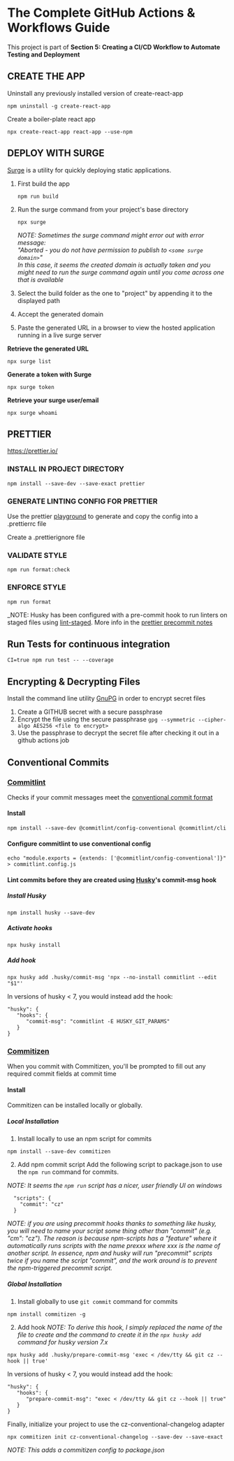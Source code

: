 # The Complete GitHub Actions & Workflows Guide

This project is part of **Section 5: Creating a CI/CD Workflow to Automate Testing and Deployment**

## **CREATE THE APP**

Uninstall any previously installed version of create-react-app

`npm uninstall -g create-react-app`

Create a boiler-plate react app

`npx create-react-app react-app --use-npm`

## **DEPLOY WITH SURGE**

[Surge](https://surge.sh/) is a utility for quickly deploying static applications.

1. First build the app

   `npm run build`

2. Run the surge command from your project's base directory

   `npx surge`

   _NOTE: Sometimes the surge command might error out with error message:<br/>
   "Aborted - you do not have permission to publish to `<some surge domain>`"<br/>
   In this case, it seems the created domain is actually taken and you might
   need to run the surge command again until you come across one that is available_

3. Select the build folder as the one to "project" by appending it to the displayed path
4. Accept the generated domain
5. Paste the generated URL in a browser to view the hosted application running in a live surge server

**Retrieve the generated URL**

`npx surge list`

**Generate a token with Surge**

`npx surge token`

**Retrieve your surge user/email**

`npx surge whoami`

## **PRETTIER**

https://prettier.io/

### **INSTALL IN PROJECT DIRECTORY**

`npm install --save-dev --save-exact prettier`

### **GENERATE LINTING CONFIG FOR PRETTIER**

Use the prettier [playground](https://prettier.io/playground/) to generate and copy the config into a .prettierrc file

Create a .prettierignore file

### **VALIDATE STYLE**

`npm run format:check`

### **ENFORCE STYLE**

`npm run format`

\_NOTE: Husky has been configured with a pre-commit hook to run linters on staged files using [lint-staged](https://github.com/okonet/lint-staged). More info in the [prettier precommit notes](https://prettier.io/docs/en/precommit.html)

## **Run Tests for continuous integration**

`CI=true npm run test -- --coverage`

## **Encrypting & Decrypting Files**

Install the command line utility [GnuPG](https://www.gnupg.org/) in order to encrypt secret files

1. Create a GITHUB secret with a secure passphrase
2. Encrypt the file using the secure passphrase
   `gpg --symmetric --cipher-algo AES256 <file to encrypt>`
3. Use the passphrase to decrypt the secret file after checking it out in a github actions job

## **Conventional Commits**

### **[Commitlint](https://github.com/conventional-changelog/commitlint)**

Checks if your commit messages meet the [conventional commit format](https://conventionalcommits.org/)

#### Install

`npm install --save-dev @commitlint/config-conventional @commitlint/cli`

#### Configure commitlint to use conventional config

`echo "module.exports = {extends: ['@commitlint/config-conventional']}" > commitlint.config.js`

#### Lint commits before they are created using [Husky](https://github.com/typicode/husky)'s commit-msg hook

##### Install Husky

`npm install husky --save-dev`

##### Activate hooks

`npx husky install`

##### Add hook

`npx husky add .husky/commit-msg 'npx --no-install commitlint --edit "$1"'`

In versions of husky < 7, you would instead add the hook:

```
"husky": {
   "hooks": {
      "commit-msg": "commitlint -E HUSKY_GIT_PARAMS"
   }
}
```

### **[Commitizen](https://github.com/commitizen/cz-cli)**

When you commit with Commitizen, you'll be prompted to fill out any required commit fields at commit time

#### Install

Commitizen can be installed locally or globally.

##### Local Installation

1. Install locally to use an npm script for commits

`npm install --save-dev commitizen`

2. Add npm commit script
   Add the following script to package.json to use the `npm run` command for commits.

_NOTE: It seems the `npm run` script has a nicer, user friendly UI on windows_

```
  "scripts": {
    "commit": "cz"
  }
```

_NOTE: if you are using precommit hooks thanks to something like husky, you will need to name your script some thing other than "commit" (e.g. "cm": "cz"). The reason is because npm-scripts has a "feature" where it automatically runs scripts with the name prexxx where xxx is the name of another script. In essence, npm and husky will run "precommit" scripts twice if you name the script "commit", and the work around is to prevent the npm-triggered precommit script._

##### Global Installation

1. Install globally to use `git commit` command for commits

`npm install commitizen -g`

2. Add hook
   _NOTE: To derive this hook, I simply replaced the name of the file to create and the command to create it in the `npx husky add` command for husky version 7.x_

`npx husky add .husky/prepare-commit-msg 'exec < /dev/tty && git cz --hook || true'`

In versions of husky < 7, you would instead add the hook:

```
"husky": {
   "hooks": {
      "prepare-commit-msg": "exec < /dev/tty && git cz --hook || true"
   }
}
```

Finally, initialize your project to use the cz-conventional-changelog adapter

`npx commitizen init cz-conventional-changelog --save-dev --save-exact`

_NOTE: This adds a commitizen config to package.json_

<!-- # Getting Started with Create React App

This project was bootstrapped with [Create React App](https://github.com/facebook/create-react-app).

## **Available Scripts**

In the project directory, you can run:

### `npm start`

Runs the app in the development mode.\
Open [http://localhost:3000](http://localhost:3000) to view it in the browser.

The page will reload if you make edits.\
You will also see any lint errors in the console.

### `npm test`

Launches the test runner in the interactive watch mode.\
See the section about [running tests](https://facebook.github.io/create-react-app/docs/running-tests) for more information.

### `npm run build`

Builds the app for production to the `build` folder.\
It correctly bundles React in production mode and optimizes the build for the best performance.

The build is minified and the filenames include the hashes.\
Your app is ready to be deployed!

See the section about [deployment](https://facebook.github.io/create-react-app/docs/deployment) for more information.

### `npm run eject`

**Note: this is a one-way operation. Once you `eject`, you can’t go back!**

If you aren’t satisfied with the build tool and configuration choices, you can `eject` at any time. This command will remove the single build dependency from your project.

Instead, it will copy all the configuration files and the transitive dependencies (webpack, Babel, ESLint, etc) right into your project so you have full control over them. All of the commands except `eject` will still work, but they will point to the copied scripts so you can tweak them. At this point you’re on your own.

You don’t have to ever use `eject`. The curated feature set is suitable for small and middle deployments, and you shouldn’t feel obligated to use this feature. However we understand that this tool wouldn’t be useful if you couldn’t customize it when you are ready for it.

## **Learn More**

You can learn more in the [Create React App documentation](https://facebook.github.io/create-react-app/docs/getting-started).

To learn React, check out the [React documentation](https://reactjs.org/).

### Code Splitting

This section has moved here: [https://facebook.github.io/create-react-app/docs/code-splitting](https://facebook.github.io/create-react-app/docs/code-splitting)

### Analyzing the Bundle Size

This section has moved here: [https://facebook.github.io/create-react-app/docs/analyzing-the-bundle-size](https://facebook.github.io/create-react-app/docs/analyzing-the-bundle-size)

### Making a Progressive Web App

This section has moved here: [https://facebook.github.io/create-react-app/docs/making-a-progressive-web-app](https://facebook.github.io/create-react-app/docs/making-a-progressive-web-app)

### Advanced Configuration

This section has moved here: [https://facebook.github.io/create-react-app/docs/advanced-configuration](https://facebook.github.io/create-react-app/docs/advanced-configuration)

### Deployment

This section has moved here: [https://facebook.github.io/create-react-app/docs/deployment](https://facebook.github.io/create-react-app/docs/deployment)

### `npm run build` fails to minify

This section has moved here: [https://facebook.github.io/create-react-app/docs/troubleshooting#npm-run-build-fails-to-minify](https://facebook.github.io/create-react-app/docs/troubleshooting#npm-run-build-fails-to-minify) -->
